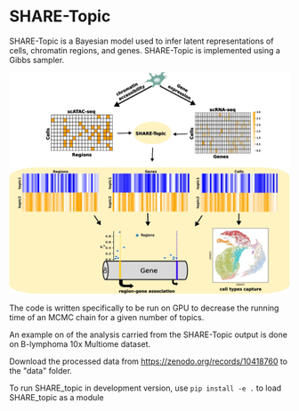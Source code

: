 # SHARE-Topic


SHARE-Topic is a Bayesian model used to infer latent representations of cells, chromatin regions, and genes. SHARE-Topic is implemented using a Gibbs sampler.

![Model](https://github.com/Nour899/SHARE-Topic/blob/main/figures/SHARE-topic_workflow.webp)


The code is written specifically to be run on GPU to decrease the running time of an MCMC chain for a given number of topics.

An example on of the analysis carried from the SHARE-Topic output is done on B-lymphoma 10x Multiome dataset.

Download the processed data from https://zenodo.org/records/10418760 to the "data" folder. 

To run SHARE_topic in development version, use `pip install -e .` to load SHARE_topic as a module

